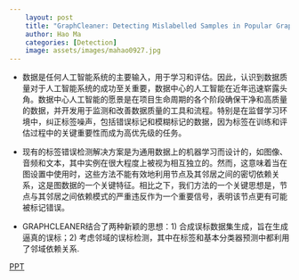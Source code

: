 ```yaml
---
    layout: post
    title: "GraphCleaner: Detecting Mislabelled Samples in Popular Graph Learning Benchmarks"
    author: Hao Ma
    categories: [Detection]
    image: assets/images/mahao0927.jpg
---
```


- 数据是任何人工智能系统的主要输入，用于学习和评估。因此，认识到数据质量对于人工智能系统的成功至关重要，数据中心的人工智能在近年迅速崭露头角。数据中心人工智能的愿景是在项目生命周期的各个阶段确保干净和高质量的数据，并开发用于监测和改善数据质量的工具和流程。特别是在监督学习环境中，纠正标签噪声，包括错误标记和模糊标记的数据，因为标签在训练和评估过程中的关键重要性而成为高优先级的任务。

- 现有的标签错误检测解决方案是为通用数据上的机器学习而设计的，如图像、音频和文本，其中实例在很大程度上被视为相互独立的。然而，这意味着当在图设置中使用时，这些方法不能有效地利用节点及其邻居之间的密切依赖关系，这是图数据的一个关键特征。相比之下，我们方法的一个关键思想是，节点与其邻居之间依赖模式的严重违反作为一个重要信号，表明该节点更有可能被标记错误。

- GRAPHCLEANER结合了两种新颖的思想：1) 合成误标数据集生成，旨在生成逼真的误标；2) 考虑邻域的误标检测，其中在标签和基本分类器预测中都利用了邻域依赖关系.


[PPT](20230927-马浩-Detecting%20Mislabelled%20Samples%20in%20Popular%20Graph%20Learning%20Benchmarks.pptx)

